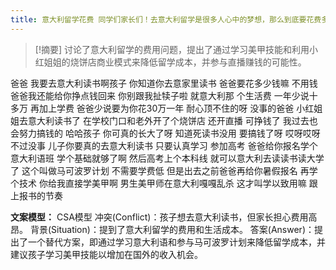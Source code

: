```yaml
---
title: 意大利留学花费 同学们家长们！去意大利留学是很多人心中的梦想，那么到底要花费多少呢？留学 
---
```

 > [!摘要]
讨论了意大利留学的费用问题，提出了通过学习美甲技能和利用小红姐姐的烧饼店商业模式来降低留学成本，并参与直播赚钱的可能性。

爸爸
我要去意大利读书啊孩子
你知道你去意家里读书
爸爸要花多少钱嘛
不用钱爸爸我还能给你挣点钱回来
你别跟我扯犊子啦
就意大利那
个生活费
一年少说十多万
再加上学费
爸爸少说要为你花30万一年
耐心顶不住的呀
没事的爸爸
小红姐姐去意大利读书了
在学校门口和老外开了个烧饼店
还开直播
可挣钱了
我过去也会努力搞钱的
哈哈孩子
你可真的长大了呀
知道死读书没用
要搞钱了呀
哎呀哎呀
不过没事
儿子你要真的去意大利读书
只要认真学习
参加高考
爸爸给你报名学个意大利语班
学个基础就够了啊
然后高考上个本科线
就可以意大利去读读书读大学了
这个叫做马可波罗计划
不需要学费低
但是出去之前爸爸再给你暑假报名
再学个技术
你给我直接学美甲啊
男生美甲师在意大利嘎嘎乱杀
这才叫学以致用嘛
跟上报书的节奏

**文案模型：**
CSA模型
冲突(Conflict)：孩子想去意大利读书，但家长担心费用高昂。
背景(Situation)：提到了意大利留学的费用和生活成本。
答案(Answer)：提出了一个替代方案，即通过学习意大利语和参与马可波罗计划来降低留学成本，并建议孩子学习美甲技能以增加在国外的收入机会。
